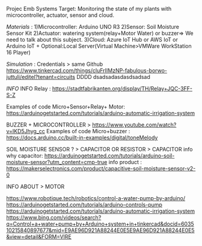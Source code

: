 Projec Emb Systems
Target: Monitoring the state of my plants with microcontroller, actuator, sensor and cloud.

*Materials* : 
1)Microcontroller: Arduino UNO R3
2)Sensor: Soil Moisture Sensor Kit
2)Actuator: watering system(relay+Motor Water) or buzzer=> We need to talk about this subject.
3)Cloud: Azure IoT Hub or AWS IoT or Arduino IoT + Optional:Local Server(Virtual Machine>VMWare WorkStation 16 Player) 

*Simulation* : 
Credentials > same Github
https://www.tinkercad.com/things/cluFrIIMzNP-fabulous-borwo-juttuli/editel?tenant=circuits 
DDDD
dsadsadasdasdsadsad

*INFO*
INFO Relay : https://stadtfabrikanten.org/display/TH/Relay+JQC-3FF-S-Z

Examples of code Micro+Sensor+Relay+ Motor: https://arduinogetstarted.com/tutorials/arduino-automatic-irrigation-system  

BUZZER + MICROCONTROLLER > https://www.youtube.com/watch?v=IKD5Jhyg_cc
Examples of code Micro+buzzer : https://docs.arduino.cc/built-in-examples/digital/toneMelody


SOIL MOISTURE SENSOR ? > CAPACITOR OR RESISTOR > CAPACITOR 
info why capacitor: https://arduinogetstarted.com/tutorials/arduino-soil-moisture-sensor?utm_content=cmp-true 
info product : https://makerselectronics.com/product/capacitive-soil-moisture-sensor-v2-0



INFO ABOUT > MOTOR

https://www.robotique.tech/robotics/control-a-water-pump-by-arduino/
https://arduinogetstarted.com/tutorials/arduino-controls-pump
https://arduinogetstarted.com/tutorials/arduino-automatic-irrigation-system
https://www.bing.com/videos/search?q=Control+a+water+pump+by+Arduino+system+in+tinkercad&docid=603510215840897677&mid=E9AE96D921A88244E0E5E9AE96D921A88244E0E5&view=detail&FORM=VIRE